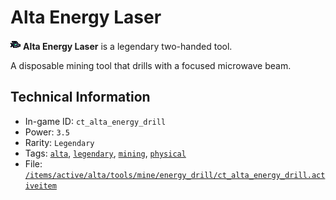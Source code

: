 # Alta Energy Laser

<img src="https://raw.githubusercontent.com/Ceterai/Enternia/main/items/active/alta/tools/mine/energy_drill/icon.png" alt="Alta Energy Laser icon" loading="lazy" height=16px width="auto" /> **Alta Energy Laser** is a legendary two-handed tool.

A disposable mining tool that drills with a focused microwave beam.

## Technical Information

- In-game ID: `ct_alta_energy_drill`
- Power: `3.5`
- Rarity: `Legendary`
- Tags: [`alta`](https://ceterai.github.io/MyEnternia/Wiki/Tags/Alta), [`legendary`](https://ceterai.github.io/MyEnternia/Wiki/Tags/Legendary), [`mining`](https://ceterai.github.io/MyEnternia/Wiki/Tags/Mining), [`physical`](https://ceterai.github.io/MyEnternia/Wiki/Tags/Physical)
- File: [`/items/active/alta/tools/mine/energy_drill/ct_alta_energy_drill.activeitem`](https://github.com/Ceterai/Enternia/blob/main/items/active/alta/tools/mine/energy_drill/ct_alta_energy_drill.activeitem)

